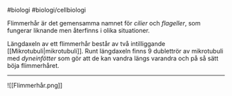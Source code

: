 #biologi #biologi/cellbiologi

Flimmerhår är det gemensamma namnet för *cilier* och *flageller*, som fungerar liknande men återfinns i olika situationer.

Längdaxeln av ett flimmerhår består av två intilliggande [[Mikrotubuli|mikrotubuli]]. Runt längdaxeln finns 9 dublettrör av mikrotubuli med *dyneinfötter* som gör att de kan vandra längs varandra och på så sätt böja flimmerhåret.

---

![[Flimmerhår.png]]